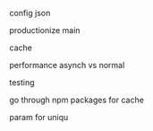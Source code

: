 config json

productionize main

cache

performance asynch vs normal

testing

go through npm packages for cache

param for uniqu

